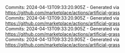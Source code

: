 Commits: 2024-04-13T09:33:20.905Z - Generated via https://github.com/marketplace/actions/artificial-grass
<br>
Commits: 2024-04-13T09:33:20.905Z - Generated via https://github.com/marketplace/actions/artificial-grass
<br>
Commits: 2024-04-13T09:33:20.905Z - Generated via https://github.com/marketplace/actions/artificial-grass
<br>
Commits: 2024-04-13T09:33:20.905Z - Generated via https://github.com/marketplace/actions/artificial-grass
<br>
